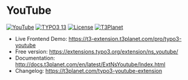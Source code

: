 # YouTube

  [![YouTube](https://img.shields.io/badge/stable-v13.0.1-green?style=flat-square)](https://github.com/nitsan-technologies/ns_youtube/tree/13.0.1) [![TYPO3 13](https://img.shields.io/badge/TYPO3-13-orange.svg?style=flat-square)](https://get.typo3.org/version/13) [![License](https://img.shields.io/badge/license-GPL--3.0-orange?style=flat-square)](https://www.gnu.org/licenses/gpl-3.0.en.html) [![T3Planet](https://img.shields.io/badge/T3Planet-YouTube-50b99a?style=flat-square)](https://t3-extension.t3planet.com/pro/typo3-youtube)

- Live Frontend Demo: https://t3-extension.t3planet.com/pro/typo3-youtube
- Free version: https://extensions.typo3.org/extension/ns_youtube/
- Documentation: http://docs.t3planet.com/en/latest/ExtNsYoutube/Index.html
- Changelog: https://t3planet.com/typo3-youtube-extension
